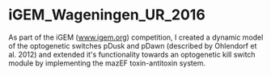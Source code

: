 # iGEM_Wageningen_UR_2016
As part of the iGEM (www.igem.org) competition, I created a dynamic model of the optogenetic switches pDusk and pDawn (described by Ohlendorf et al. 2012) and extended it's functionality towards an optogenetic kill switch module by implementing the mazEF toxin-antitoxin system.
